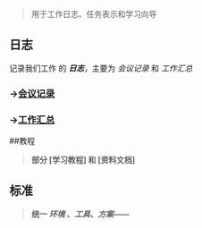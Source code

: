 
>    用于工作日志、任务表示和学习向导

## 日志
记录我们工作 的 _**日志**_，主要为 _*会议记录*_ 和 _*工作汇总*_
### ->[会议记录](日志/会议记录/mIndex.md)
### ->[工作汇总]()
##教程
>**部分 [学习教程] 和 [资料文档]**

## 标准
>**统一 _环境_ 、_工具_、_方案_——**
























